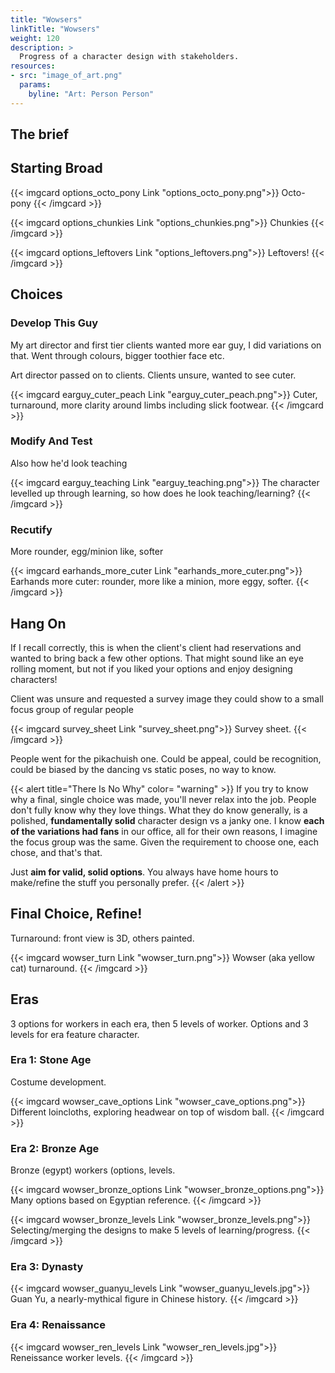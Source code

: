 ```yaml
---
title: "Wowsers"
linkTitle: "Wowsers"
weight: 120
description: >
  Progress of a character design with stakeholders.
resources:
- src: "image_of_art.png"
  params:
    byline: "Art: Person Person"
---
```


## The brief

## Starting Broad

{{< imgcard options_octo_pony Link "options_octo_pony.png">}}
Octo-pony
{{< /imgcard >}}

{{< imgcard options_chunkies Link "options_chunkies.png">}}
Chunkies
{{< /imgcard >}}

{{< imgcard options_leftovers Link "options_leftovers.png">}}
Leftovers!
{{< /imgcard >}}

## Choices

### Develop This Guy
My art director and first tier clients wanted more ear guy, I did variations on that. Went through colours, bigger toothier face etc.

Art director passed on to clients. Clients unsure, wanted to see cuter.

{{< imgcard earguy_cuter_peach Link "earguy_cuter_peach.png">}}
Cuter, turnaround, more clarity around limbs including slick footwear.
{{< /imgcard >}}

### Modify And Test

Also how he'd look teaching

{{< imgcard earguy_teaching Link "earguy_teaching.png">}}
The character levelled up through learning, so how does he look teaching/learning?
{{< /imgcard >}}

### Recutify

More rounder, egg/minion like, softer

{{< imgcard earhands_more_cuter Link "earhands_more_cuter.png">}}
Earhands more cuter: rounder, more like a minion, more eggy, softer.
{{< /imgcard >}}

## Hang On

If I recall correctly, this is when the client's client had reservations and wanted to bring back a few other options. That might sound like an eye rolling moment, but not if you liked your options and enjoy designing characters! 

Client was unsure and requested a survey image they could show to a small focus group of regular people

{{< imgcard survey_sheet Link "survey_sheet.png">}}
Survey sheet.
{{< /imgcard >}}

People went for the pikachuish one. Could be appeal, could be recognition, could be biased by the dancing vs static poses, no way to know. 

{{< alert title="There Is No Why" color= "warning" >}}
If you try to know why a final, single choice was made, you'll never relax into the job. People don't fully know why they love things. What they do know generally, is a polished, **fundamentally solid** character design vs a janky one. I know **each of the variations had fans** in our office, all for their own reasons, I imagine the focus group was the same. Given the requirement to choose one, each chose, and that's that. 

Just **aim for valid, solid options**. You always have home hours to make/refine the stuff you personally prefer.
{{< /alert >}}

## Final Choice, Refine!

Turnaround: front view is 3D, others painted.

{{< imgcard wowser_turn Link "wowser_turn.png">}}
Wowser (aka yellow cat) turnaround.
{{< /imgcard >}}

## Eras

3 options for workers in each era, then 5 levels of worker.
Options and 3 levels for era feature character.


### Era 1: Stone Age 

Costume development. 

{{< imgcard wowser_cave_options Link "wowser_cave_options.png">}}
Different loincloths, exploring headwear on top of wisdom ball.
{{< /imgcard >}}


### Era 2: Bronze Age

Bronze (egypt) workers (options, levels.

{{< imgcard wowser_bronze_options Link "wowser_bronze_options.png">}}
Many options based on Egyptian reference.
{{< /imgcard >}}

{{< imgcard wowser_bronze_levels Link "wowser_bronze_levels.png">}}
Selecting/merging the designs to make 5 levels of learning/progress. 
{{< /imgcard >}}

### Era 3: Dynasty

{{< imgcard wowser_guanyu_levels Link "wowser_guanyu_levels.jpg">}}
Guan Yu, a nearly-mythical figure in Chinese history.
{{< /imgcard >}}

### Era 4: Renaissance

{{< imgcard wowser_ren_levels Link "wowser_ren_levels.jpg">}}
Reneissance worker levels.
{{< /imgcard >}}
